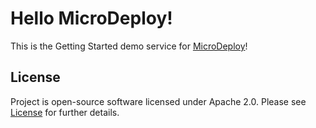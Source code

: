 # Hello MicroDeploy!

This is the Getting Started demo service for [MicroDeploy](https://github.com/datawire/microdeploy)!

## License

Project is open-source software licensed under Apache 2.0. Please see [License](LICENSE) for further details.
